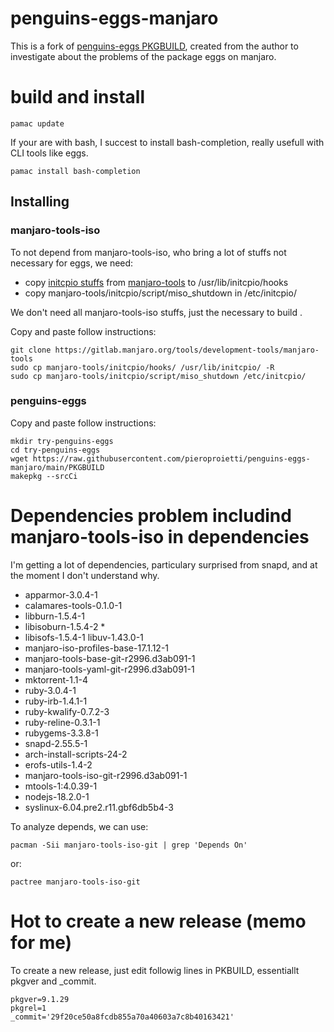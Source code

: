 # penguins-eggs-manjaro

This is a fork of [penguins-eggs PKGBUILD](https://gitlab.manjaro.org/packages/community/penguins-eggs), created from the author 
to investigate about the problems of the package eggs on manjaro.

# build and install

```
pamac update
```
If your are with bash, I succest to install bash-completion, really usefull with CLI tools like eggs.

```
pamac install bash-completion
```

## Installing

### manjaro-tools-iso 

To not depend from manjaro-tools-iso, who bring a lot of stuffs not necessary for eggs, we need:

* copy [initcpio stuffs](https://gitlab.manjaro.org/tools/development-tools/manjaro-tools/-/tree/master/initcpio/hooks) from [manjaro-tools](https://gitlab.manjaro.org/tools/development-tools/manjaro-tools) to /usr/lib/initcpio/hooks
* copy manjaro-tools/initcpio/script/miso_shutdown in /etc/initcpio/ 

We don't need all manjaro-tools-iso stuffs, just the necessary to build .

Copy and paste follow instructions:
```
git clone https://gitlab.manjaro.org/tools/development-tools/manjaro-tools
sudo cp manjaro-tools/initcpio/hooks/ /usr/lib/initcpio/ -R
sudo cp manjaro-tools/initcpio/script/miso_shutdown /etc/initcpio/
```

### penguins-eggs

Copy and paste follow instructions:

```
mkdir try-penguins-eggs
cd try-penguins-eggs
wget https://raw.githubusercontent.com/pieroproietti/penguins-eggs-manjaro/main/PKGBUILD
makepkg --srcCi

```

# Dependencies problem includind manjaro-tools-iso in dependencies

I'm getting a lot of dependencies, particulary surprised from snapd, and at the moment I don't understand why.


* apparmor-3.0.4-1
* calamares-tools-0.1.0-1
* libburn-1.5.4-1
* libisoburn-1.5.4-2 *
* libisofs-1.5.4-1  libuv-1.43.0-1
* manjaro-iso-profiles-base-17.1.12-1
* manjaro-tools-base-git-r2996.d3ab091-1
* manjaro-tools-yaml-git-r2996.d3ab091-1
* mktorrent-1.1-4
* ruby-3.0.4-1
* ruby-irb-1.4.1-1
* ruby-kwalify-0.7.2-3
* ruby-reline-0.3.1-1
* rubygems-3.3.8-1
* snapd-2.55.5-1 
* arch-install-scripts-24-2  
* erofs-utils-1.4-2
* manjaro-tools-iso-git-r2996.d3ab091-1
* mtools-1:4.0.39-1
* nodejs-18.2.0-1
* syslinux-6.04.pre2.r11.gbf6db5b4-3

To analyze depends, we can use:
```
pacman -Sii manjaro-tools-iso-git | grep 'Depends On'
```
or:
```
pactree manjaro-tools-iso-git
```


# Hot to create a new release (memo for me)
To create a new release, just edit followig lines in PKBUILD, essentiallt pkgver and _commit.

```
pkgver=9.1.29
pkgrel=1
_commit='29f20ce50a8fcdb855a70a40603a7c8b40163421'
```
